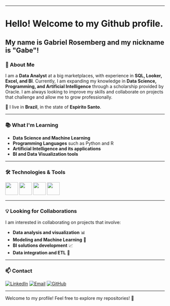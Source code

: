 
---

# Hello! Welcome to my Github profile.
## My name is Gabriel Rosemberg and my nickname is "Gabe"!

### 🚀 About Me

I am a **Data Analyst** at a big marketplaces, with experience in **SQL, Looker, Excel, and BI**. Currently, I am expanding my knowledge in **Data Science, Programming, and Artificial Intelligence** through a scholarship provided by Oracle. I am always looking to improve my skills and collaborate on projects that challenge and allow me to grow professionally.

📍 I live in **Brazil**, in the state of **Espírito Santo**.

---

### 📚 What I'm Learning

- **Data Science and Machine Learning**
- **Programming Languages** such as Python and R
- **Artificial Intelligence and its applications**
- **BI and Data Visualization tools**

---

### 🛠️ Technologies & Tools

<p>
<img src="https://cdn.jsdelivr.net/gh/devicons/devicon/icons/python/python-original.svg" height="40" width="40" />
<img src="https://cdn.jsdelivr.net/gh/devicons/devicon/icons/mysql/mysql-original.svg" height="40" width="40" />
<img src="https://img.icons8.com/?size=100&id=SruJhzn0nnLl&format=png&color=000000" height="40" width="40" />
<img src="https://upload.wikimedia.org/wikipedia/commons/c/cf/New_Power_BI_Logo.svg" height="40" width="40" />
</p>

---

### 💡 Looking for Collaborations

I am interested in collaborating on projects that involve:

- **Data analysis and visualization** 📊
- **Modeling and Machine Learning** 🤖
- **BI solutions development** 📈
- **Data integration and ETL** 🔄

---

### 📫 Contact

[![LinkedIn](https://img.shields.io/badge/LinkedIn-0A66C2?style=for-the-badge&logo=linkedin&logoColor=white)](https://www.linkedin.com/in/gabriel--rosemberg/)
[![Email](https://img.shields.io/badge/Email-D14836?style=for-the-badge&logo=gmail&logoColor=white)](mailto:gabriel.f.rosemberg@gmail.com)
[![GitHub](https://img.shields.io/badge/GitHub-181717?style=for-the-badge&logo=github&logoColor=white)](https://github.com/gabrielrosemberg)

---

Welcome to my profile! Feel free to explore my repositories! 🚀
